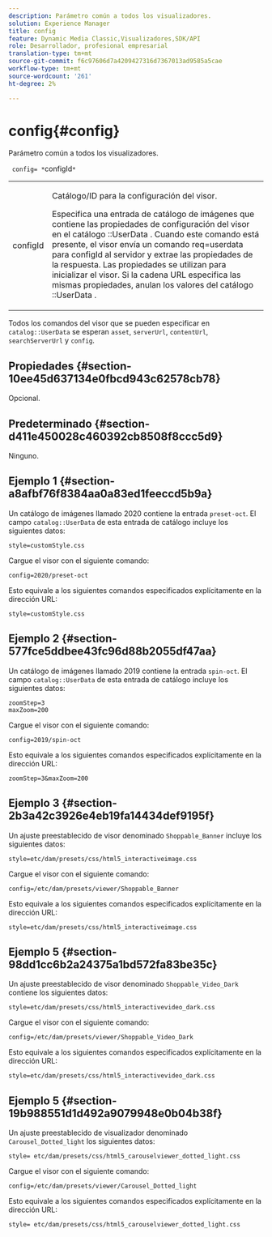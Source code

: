 ```yaml
---
description: Parámetro común a todos los visualizadores.
solution: Experience Manager
title: config
feature: Dynamic Media Classic,Visualizadores,SDK/API
role: Desarrollador, profesional empresarial
translation-type: tm+mt
source-git-commit: f6c97606d7a4209427316d7367013ad9585a5cae
workflow-type: tm+mt
source-wordcount: '261'
ht-degree: 2%

---
```



# config{#config}

Parámetro común a todos los visualizadores.

` config= *`configId`*`

<table id="table_9B98C97485DD4DEB8A6ECBCE8DF6B886"> 
 <tbody> 
  <tr> 
   <td colname="col1"> <p> <span class="codeph"> <span class="varname"> configId  </span> </span> </p> </td> 
   <td colname="col2"> <p>Catálogo/ID para la configuración del visor. </p> <p> Especifica una entrada de catálogo de imágenes que contiene las propiedades de configuración del visor en el catálogo <span class="codeph">::UserData </span>. Cuando este comando está presente, el visor envía un comando <span class="codeph"> req=userdata </span> para <span class="codeph"> configId </span> al servidor y extrae las propiedades de la respuesta. Las propiedades se utilizan para inicializar el visor. Si la cadena URL especifica las mismas propiedades, anulan los valores del catálogo <span class="codeph">::UserData </span>. </p> </td> 
  </tr> 
 </tbody> 
</table>

Todos los comandos del visor que se pueden especificar en `catalog::UserData` se esperan `asset`, `serverUrl`, `contentUrl`, `searchServerUrl` y `config`.

## Propiedades {#section-10ee45d637134e0fbcd943c62578cb78}

Opcional.

## Predeterminado {#section-d411e450028c460392cb8508f8ccc5d9}

Ninguno.

## Ejemplo 1 {#section-a8afbf76f8384aa0a83ed1feeccd5b9a}

Un catálogo de imágenes llamado 2020 contiene la entrada `preset-oct`. El campo `catalog::UserData` de esta entrada de catálogo incluye los siguientes datos:

```
style=customStyle.css
```

Cargue el visor con el siguiente comando:

```
config=2020/preset-oct
```

Esto equivale a los siguientes comandos especificados explícitamente en la dirección URL:

```
style=customStyle.css
```

## Ejemplo 2 {#section-577fce5ddbee43fc96d88b2055df47aa}

Un catálogo de imágenes llamado 2019 contiene la entrada `spin-oct`. El campo `catalog::UserData` de esta entrada de catálogo incluye los siguientes datos:

```
zoomStep=3 
maxZoom=200
```

Cargue el visor con el siguiente comando:

```
config=2019/spin-oct
```

Esto equivale a los siguientes comandos especificados explícitamente en la dirección URL:

```
zoomStep=3&maxZoom=200
```

## Ejemplo 3 {#section-2b3a42c3926e4eb19fa14434def9195f}

Un ajuste preestablecido de visor denominado `Shoppable_Banner` incluye los siguientes datos:

```
style=etc/dam/presets/css/html5_interactiveimage.css
```

Cargue el visor con el siguiente comando:

```
config=/etc/dam/presets/viewer/Shoppable_Banner
```

Esto equivale a los siguientes comandos especificados explícitamente en la dirección URL:

`style=etc/dam/presets/css/html5_interactiveimage.css`

## Ejemplo 5 {#section-98dd1cc6b2a24375a1bd572fa83be35c}

Un ajuste preestablecido de visor denominado `Shoppable_Video_Dark` contiene los siguientes datos:

```
style=etc/dam/presets/css/html5_interactivevideo_dark.css
```

Cargue el visor con el siguiente comando:

```
config=/etc/dam/presets/viewer/Shoppable_Video_Dark
```

Esto equivale a los siguientes comandos especificados explícitamente en la dirección URL:

```
style=etc/dam/presets/css/html5_interactivevideo_dark.css
```

## Ejemplo 5 {#section-19b988551d1d492a9079948e0b04b38f}

Un ajuste preestablecido de visualizador denominado `Carousel_Dotted_light` los siguientes datos:

```
style= etc/dam/presets/css/html5_carouselviewer_dotted_light.css
```

Cargue el visor con el siguiente comando:

```
config=/etc/dam/presets/viewer/Carousel_Dotted_light
```

Esto equivale a los siguientes comandos especificados explícitamente en la dirección URL:

```
style= etc/dam/presets/css/html5_carouselviewer_dotted_light.css
```

